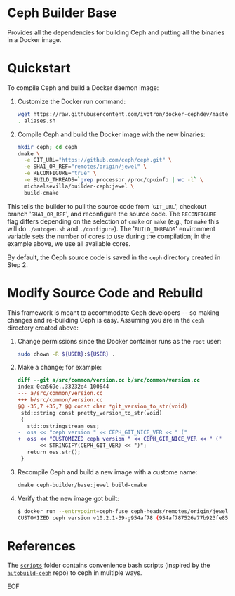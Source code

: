Ceph Builder Base
=================

Provides all the dependencies for building Ceph and putting all the binaries in
a Docker image.

# Quickstart

To compile Ceph and build a Docker daemon image:

1. Customize the Docker run command:

    ```bash
    wget https://raw.githubusercontent.com/ivotron/docker-cephdev/master/aliases.sh
    . aliases.sh
    ```

2. Compile Ceph and build the Docker image with the new binaries:

    ```bash
    mkdir ceph; cd ceph
    dmake \
      -e GIT_URL="https://github.com/ceph/ceph.git" \
      -e SHA1_OR_REF="remotes/origin/jewel" \
      -e RECONFIGURE="true" \
      -e BUILD_THREADS=`grep processor /proc/cpuinfo | wc -l` \
      michaelsevilla/builder-ceph:jewel \
      build-cmake
    ```

This tells the builder to pull the source code from '`GIT_URL`', checkout
branch '`SHA1_OR_REF`', and reconfigure the source code. The `RECONFIGURE` flag
differs depending on the selection of `cmake` or `make` (e.g., for `make` this
will do `./autogen.sh` and `./configure`). The '`BUILD_THREADS`' environment
variable sets the number of cores to use during the compilation; in the example
above, we use all available cores.

By default, the Ceph source code is saved in the `ceph` directory created in
Step 2. 

# Modify Source Code and Rebuild

This framework is meant to accommodate Ceph developers -- so making changes and
re-building Ceph is easy. Assuming you are in the `ceph` directory created
above:

1. Change permissions since the Docker container runs as the `root` user:

    ```bash
    sudo chown -R ${USER}:${USER} .
    ```

2. Make a change; for example:

    ```diff
    diff --git a/src/common/version.cc b/src/common/version.cc
    index 0ca569e..33232e4 100644
    --- a/src/common/version.cc
    +++ b/src/common/version.cc
    @@ -35,7 +35,7 @@ const char *git_version_to_str(void)
     std::string const pretty_version_to_str(void)
     {
       std::ostringstream oss;
    -  oss << "ceph version " << CEPH_GIT_NICE_VER << " ("
    +  oss << "CUSTOMIZED ceph version " << CEPH_GIT_NICE_VER << " ("
           << STRINGIFY(CEPH_GIT_VER) << ")";
       return oss.str();
     }
    ```

3. Recompile Ceph and build a new image with a custome name:

    ```bash
    dmake ceph-builder/base:jewel build-cmake
    ```

4. Verify that the new image got built:

   ```bash
   $ docker run --entrypoint=ceph-fuse ceph-heads/remotes/origin/jewel --version
   CUSTOMIZED ceph version v10.2.1-39-g954af78 (954af787526a77b923fe85ed1282ba98277738e4)
   ```

# References

The [`scripts`](scripts) folder contains convenience bash scripts (inspired by
the [`autobuild-ceph`](https://github.com/ceph/autobuild-ceph) repo) to ceph in
multiple ways.

EOF
